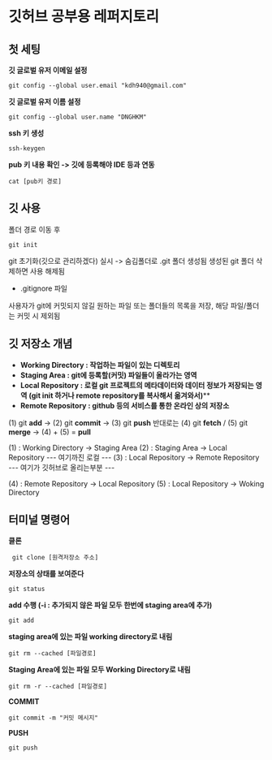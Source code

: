# 깃허브 공부용 레퍼지토리

## 첫 세팅
**깃 글로벌 유저 이메일 설정**
````
git config --global user.email "kdh940@gmail.com"
````

**깃 글로벌 유저 이름 설정**
````
git config --global user.name "DNGHKM"
````

**ssh 키 생성**
````
ssh-keygen
````

**pub 키 내용 확인 -> 깃에 등록해야 IDE 등과 연동**
````
cat [pub키 경로]
````



## 깃 사용
폴더 경로 이동 후
````
git init
````
git 초기화(깃으로 관리하겠다) 실시 -> 숨김폴더로 .git 폴더 생성됨
생성된 git 폴더 삭제하면 사용 해제됨

- .gitignore 파일
  
사용자가 git에 커밋되지 않길 원하는 파일 또는 폴더들의 목록을 저장, 해당 파일/폴더는 커밋 시 제외됨 

## 깃 저장소 개념
- **Working Directory : 작업하는 파일이 있는 디렉토리**
- **Staging Area : git에 등록할(커밋) 파일들이 올라가는 영역**
- **Local Repository : 로컬 git 프로젝트의 메타데이터와 데이터 정보가 저장되는 영역 (git init 하거나 remote repository를 복사해서 옮겨와서)****
- **Remote Repository  : github 등의 서비스를 통한 온라인 상의 저장소**

(1) git **add** -> (2) git **commit** -> (3) git **push**
반대로는 (4) git **fetch** / (5) git **merge** -> (4) + (5) = **pull**

(1) : Working Directory -> Staging Area
(2) : Staging Area -> Local Repository
--- 여기까진 로컬 ---
(3) : Local Repository -> Remote Repository
--- 여기가 깃허브로 올리는부분 ---

(4) : Remote Repository  -> Local Repository
(5) : Local Repository -> Woking Directory




## 터미널 명령어

**클론**
````
 git clone [원격저장소 주소]
````

**저장소의 상태를 보여준다**
````
git status
````


**add 수행 (-i : 추가되지 않은 파일 모두 한번에 staging area에 추가)**
````
git add
````

**staging area에 있는 파일 working directory로 내림**
````
git rm --cached [파일경로] 
````

**Staging Area에 있는 파일  모두 Working Directory로 내림**
````
git rm -r --cached [파일경로] 
````

**COMMIT**
````
git commit -m "커밋 메시지"
````

**PUSH**
````
git push
````

